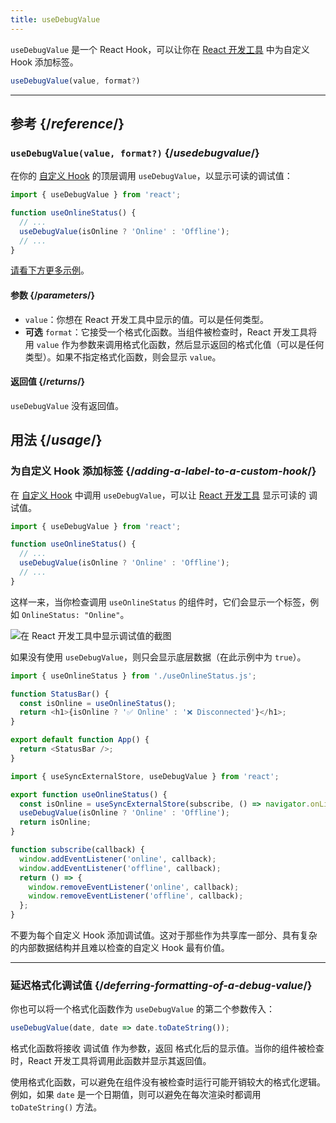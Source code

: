 ```yaml
---
title: useDebugValue
---
```


<Intro>

`useDebugValue` 是一个 React Hook，可以让你在 [React 开发工具](/learn/react-developer-tools) 中为自定义 Hook 添加标签。

```js
useDebugValue(value, format?)
```

</Intro>

<InlineToc />

---

## 参考 {/*reference*/}

### `useDebugValue(value, format?)` {/*usedebugvalue*/}

在你的 [自定义 Hook](/learn/reusing-logic-with-custom-hooks) 的顶层调用 `useDebugValue`，以显示可读的调试值：

```js
import { useDebugValue } from 'react';

function useOnlineStatus() {
  // ...
  useDebugValue(isOnline ? 'Online' : 'Offline');
  // ...
}
```

[请看下方更多示例](#usage)。

#### 参数 {/*parameters*/}

* `value`：你想在 React 开发工具中显示的值。可以是任何类型。
* **可选** `format`：它接受一个格式化函数。当组件被检查时，React 开发工具将用 `value` 作为参数来调用格式化函数，然后显示返回的格式化值（可以是任何类型）。如果不指定格式化函数，则会显示 `value`。

#### 返回值 {/*returns*/}

`useDebugValue` 没有返回值。

## 用法 {/*usage*/}

### 为自定义 Hook 添加标签 {/*adding-a-label-to-a-custom-hook*/}

在 [自定义 Hook](/learn/reusing-logic-with-custom-hooks) 中调用 `useDebugValue`，可以让 [React 开发工具](/learn/react-developer-tools) 显示可读的 <CodeStep step={1}>调试值</CodeStep>。

```js [[1, 5, "isOnline ? 'Online' : 'Offline'"]]
import { useDebugValue } from 'react';

function useOnlineStatus() {
  // ...
  useDebugValue(isOnline ? 'Online' : 'Offline');
  // ...
}
```

这样一来，当你检查调用 `useOnlineStatus` 的组件时，它们会显示一个标签，例如 `OnlineStatus: "Online"`。

![在 React 开发工具中显示调试值的截图](/images/docs/react-devtools-usedebugvalue.png)

如果没有使用 `useDebugValue`，则只会显示底层数据（在此示例中为 `true`）。

<Sandpack>

```js
import { useOnlineStatus } from './useOnlineStatus.js';

function StatusBar() {
  const isOnline = useOnlineStatus();
  return <h1>{isOnline ? '✅ Online' : '❌ Disconnected'}</h1>;
}

export default function App() {
  return <StatusBar />;
}
```

```js useOnlineStatus.js active
import { useSyncExternalStore, useDebugValue } from 'react';

export function useOnlineStatus() {
  const isOnline = useSyncExternalStore(subscribe, () => navigator.onLine, () => true);
  useDebugValue(isOnline ? 'Online' : 'Offline');
  return isOnline;
}

function subscribe(callback) {
  window.addEventListener('online', callback);
  window.addEventListener('offline', callback);
  return () => {
    window.removeEventListener('online', callback);
    window.removeEventListener('offline', callback);
  };
}
```

</Sandpack>

<Note>

不要为每个自定义 Hook 添加调试值。这对于那些作为共享库一部分、具有复杂的内部数据结构并且难以检查的自定义 Hook 最有价值。

</Note>

---

### 延迟格式化调试值 {/*deferring-formatting-of-a-debug-value*/}

你也可以将一个格式化函数作为 `useDebugValue` 的第二个参数传入：

```js [[1, 1, "date", 18], [2, 1, "date.toDateString()"]]
useDebugValue(date, date => date.toDateString());
```

格式化函数将接收 <CodeStep step={1}>调试值</CodeStep> 作为参数，返回 <CodeStep step={2}>格式化后的显示值</CodeStep>。当你的组件被检查时，React 开发工具将调用此函数并显示其返回值。

使用格式化函数，可以避免在组件没有被检查时运行可能开销较大的格式化逻辑。例如，如果 `date` 是一个日期值，则可以避免在每次渲染时都调用 `toDateString()` 方法。
